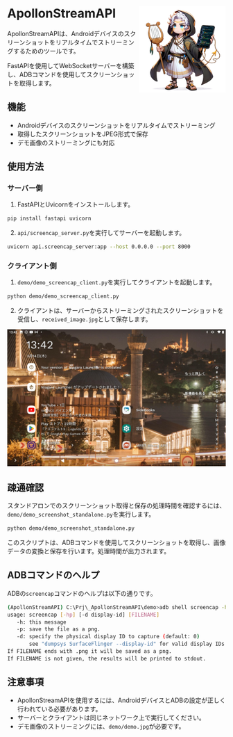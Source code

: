 
<h1>
<img src="https://raw.githubusercontent.com/Sunwood-ai-labs/ApollonStreamAPI/main/docs/Apollon_icon.png" height=200px align="right"/>
ApollonStreamAPI
</h1>

ApollonStreamAPIは、Androidデバイスのスクリーンショットをリアルタイムでストリーミングするためのツールです。

FastAPIを使用してWebSocketサーバーを構築し、ADBコマンドを使用してスクリーンショットを取得します。

## 機能

- Androidデバイスのスクリーンショットをリアルタイムでストリーミング
- 取得したスクリーンショットをJPEG形式で保存
- デモ画像のストリーミングにも対応

## 使用方法

### サーバー側

1. FastAPIとUvicornをインストールします。

```bash
pip install fastapi uvicorn
```

2. `api/screencap_server.py`を実行してサーバーを起動します。

```bash
uvicorn api.screencap_server:app --host 0.0.0.0 --port 8000
```

### クライアント側

1. `demo/demo_screencap_client.py`を実行してクライアントを起動します。

```bash
python demo/demo_screencap_client.py
```

2. クライアントは、サーバーからストリーミングされたスクリーンショットを受信し、`received_image.jpg`として保存します。

![](https://raw.githubusercontent.com/Sunwood-ai-labs/ApollonStreamAPI/main/demo/screenshot.jpg)

## 疎通確認

スタンドアロンでのスクリーンショット取得と保存の処理時間を確認するには、`demo/demo_screenshot_standalone.py`を実行します。

```bash
python demo/demo_screenshot_standalone.py
```

このスクリプトは、ADBコマンドを使用してスクリーンショットを取得し、画像データの変換と保存を行います。処理時間が出力されます。

## ADBコマンドのヘルプ

ADBの`screencap`コマンドのヘルプは以下の通りです。

```bash
(ApollonStreamAPI) C:\Prj\_ApollonStreamAPI\demo>adb shell screencap -h    
usage: screencap [-hp] [-d display-id] [FILENAME]
   -h: this message
   -p: save the file as a png.
   -d: specify the physical display ID to capture (default: 0)
       see "dumpsys SurfaceFlinger --display-id" for valid display IDs.
If FILENAME ends with .png it will be saved as a png.
If FILENAME is not given, the results will be printed to stdout.
```

## 注意事項

- ApollonStreamAPIを使用するには、AndroidデバイスとADBの設定が正しく行われている必要があります。
- サーバーとクライアントは同じネットワーク上で実行してください。
- デモ画像のストリーミングには、`demo/demo.jpg`が必要です。
